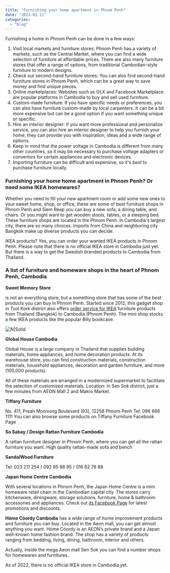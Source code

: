 ```yaml
---
title: "Furnishing your home apartment in Phnom Penh"
date: "2023-01-11"
categories: 
  - "blog"
---
```


Furnishing a home in Phnom Penh can be done in a few ways:

1. Visit local markets and furniture stores: Phnom Penh has a variety of markets, such as the Central Market, where you can find a wide selection of furniture at affordable prices. There are also many furniture stores that offer a range of options, from traditional Cambodian-style furniture to modern designs.
2. Check out second-hand furniture stores: You can also find second-hand furniture stores in Phnom Penh, which can be a great way to save money and find unique pieces.
3. Online marketplaces: Websites such as OLX and Facebook Marketplace are popular platforms in Cambodia to buy and sell used furniture.
4. Custom-made furniture: If you have specific needs or preferences, you can also have furniture custom-made by local carpenters. It can be a bit more expensive but can be a good option if you want something unique or specific.
5. Hire an interior designer: if you want more professional and personalize service, you can also hire an interior designer to help you furnish your home, they can provide you with inspiration, ideas and a wide range of options.
6. Keep in mind that the power voltage in Cambodia is different from many other countries, so it may be necessary to purchase voltage adapters or convertors for certain appliances and electronic devices.
7. Importing furniture can be difficult and expensive, so it's best to purchase furniture locally.

### Furnishing your home home apartment in Phnom Penh? Or need some IKEA homewares?

Whether you need to fill your new apartment room or add some new ones to your sweet home, shop, or office, these are some of best furniture shops in Phnom Penh and Siem Reap you can buy a new sofa, a dining table, and chairs. Or you might want to get wooden stools, tables, or a sleeping bed. These furniture shops are located in the Phnom Penh. In Cambodia's largest city, there are so many choices. Imports from China and neighboring city Bangkok make up diverse products you can decide.

IKEA products? Yes, you can order your wanted IKEA products in Phnom Penh. Please note that there is no official IKEA store in Cambodia just yet. But there is a way to get the Swedish branded products to Cambodia from Thailand.

### A list of furniture and homeware shops in the heart of Phnom Penh, Cambodia

**Sweet Memory Store**

is not an everything store, but a something store that has some of the best products you can buy in Phnom Penh. Started since 2012, this gadget shop in Tuol Kork district also offers [order service for IKEA](https://sweetmemorystore.com/ikea-cambodia/) furniture products from Thailand (Bangkok) to Cambodia (Phnom Penh). The mini shop stocks a few IKEA products like the popular Billy bookcase.

![N|Solid](https://images.unsplash.com/photo-1614186794187-ed3b3fa62461?ixlib=rb-1.2.1&ixid=MnwxMjA3fDB8MHxwaG90by1wYWdlfHx8fGVufDB8fHx8&auto=format&fit=crop&w=687&q=80)

**Global House Cambodia**

Global House is a large company in Thailand that supplies building materials, home appliances, and home decoration products. At its warehouse store, you can find construction materials, construction materials, household appliances, decoration and garden furniture, and more (100,000 products).

All of these materials are arranged in a modernized supermarket to facilitate the selection of customized materials. Location: in Sen Sok district, just a few minutes from AEON Mall 2 and Makro Market.

**Tiffany Furniture**

No. 411, Preah Monivong Boulevard (93), 12258 Phnom Penh Tel: 096 866 1111 You can also browse some products on Tiffany Furniture Facebook Page

**So Sabay / Design Rattan Furniture Cambodia**

A rattan furniture designer in Phnom Penh, where you can get all the rattan furniture you want. High quality rattan-made sofa and bench

**SandalWood Furniture**

Tel: 023 211 254 / 092 85 88 95 / 016 62 78 88

**Japan Home Centre Cambodia**

With several locations in Phnom Penh, the Japan Home Centre is a mini homeware retail chain in the Cambodian capital city. The stores carry kitchenware, diningware, storage solutions, furniture, home & bathroom accessories and appliances. Check out [its Facebook Page](https://www.facebook.com/pg/japanhomecentrecambodia/) for latest promotions and discounts.

**Hóme Cóordy Cambodia** has a wide range of home improvement products and furniture you can buy. Located in the Aeon mall, you can get almost anything you want. Hóme Cóordy is an AEON’s private brand and a Japan well-known home fashion brand. The shop has a variety of products ranging from bedding, living, dining, bathroom, interior and others.

Actually, inside the mega Aeon mall Sen Sok you can find a number shops for homewares and furnitures.

As of 2022, there is no official IKEA store in Cambodia yet.
